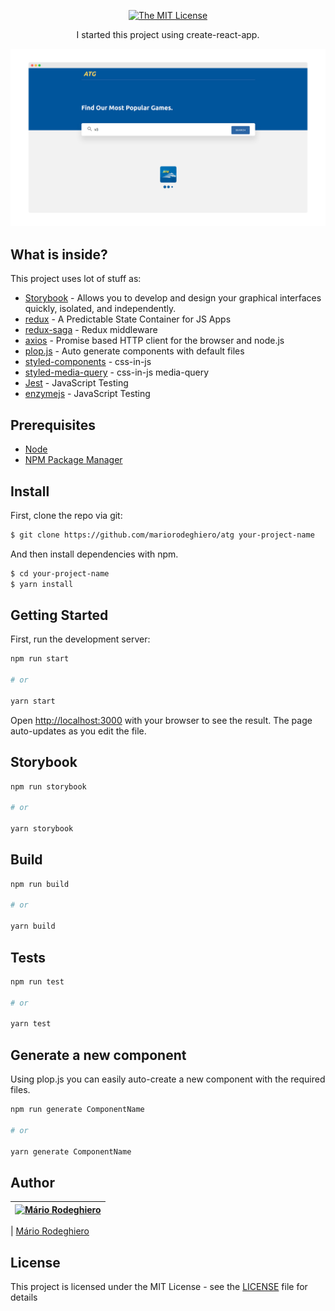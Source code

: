<div align="center">

[![The MIT License](https://img.shields.io/badge/license-MIT-blue.svg?style=flat-square)](http://opensource.org/licenses/MIT)

<p>I started this project using create-react-app.</p>

<img src="./src/assets/home.png">

</div>

## What is inside?

This project uses lot of stuff as:

- [Storybook](https://storybook.js.org/) - Allows you to develop and design your graphical interfaces quickly, isolated, and independently.
- [redux](https://redux.js.org/) - A Predictable State Container for JS Apps
- [redux-saga](https://redux-saga.js.org/) - Redux middleware
- [axios](https://github.com/axios/axios) - Promise based HTTP client for the browser and node.js
- [plop.js](https://plopjs.com/) - Auto generate components with default files
- [styled-components](https://styled-components.com/) -  css-in-js
- [styled-media-query](https://www.npmjs.com/package/styled-media-query) - css-in-js media-query
- [Jest](https://jestjs.io/) - JavaScript Testing
- [enzymejs](https://enzymejs.github.io/enzyme/) - JavaScript Testing

## Prerequisites

- [Node](https://nodejs.org/en/)
- [NPM Package Manager](https://www.npmjs.com/)

## Install

First, clone the repo via git:

```bash
$ git clone https://github.com/mariorodeghiero/atg your-project-name
```

And then install dependencies with npm.

```bash
$ cd your-project-name
$ yarn install
```


## Getting Started

First, run the development server:

```bash
npm run start

# or

yarn start
```

Open [http://localhost:3000](http://localhost:3000) with your browser to see the result. The page auto-updates as you edit the file.

## Storybook


```bash
npm run storybook

# or

yarn storybook
```

## Build

```bash
npm run build

# or

yarn build
```

## Tests

```bash
npm run test

# or

yarn test
```

## Generate a new component

Using plop.js you can easily auto-create a new component with the required files.


```bash
npm run generate ComponentName

# or

yarn generate ComponentName
```

## Author

| [![Mário Rodeghiero](https://avatars1.githubusercontent.com/u/24671133?s=88&v=4)](https://github.com/mariorodeghiero) |
| --------------------------------------------------------------------------------------------------------------------- |

| [Mário Rodeghiero](https://github.com/mariorodeghiero)

## License

This project is licensed under the MIT License - see the [LICENSE](LICENSE) file for details
